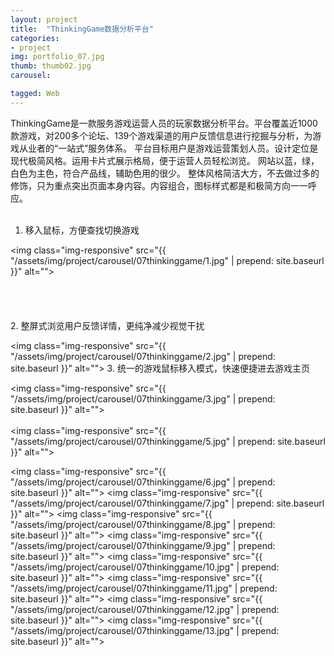 ```yaml
---
layout: project
title:  "ThinkingGame数据分析平台"
categories:
- project
img: portfolio_07.jpg
thumb: thumb02.jpg
carousel:

tagged: Web
---
```

ThinkingGame是一款服务游戏运营人员的玩家数据分析平台。平台覆盖近1000款游戏，对200多个论坛、139个游戏渠道的用户反馈信息进行挖掘与分析，为游戏从业者的“一站式”服务体系。
平台目标用户是游戏运营策划人员。设计定位是现代极简风格。运用卡片式展示格局，便于运营人员轻松浏览。
网站以蓝，绿，白色为主色，符合产品线，辅助色用的很少。
整体风格简洁大方，不去做过多的修饰，只为重点突出页面本身内容。内容组合，图标样式都是和极简方向一一呼应。
<br>
<br>
1. 移入鼠标，方便查找切换游戏

<img class="img-responsive" src="{{ "/assets/img/project/carousel/07thinkinggame/1.jpg" | prepend: site.baseurl }}" alt="">
<br>
<br>
<br>
<br>
<br>
2. 整屏式浏览用户反馈详情，更纯净减少视觉干扰

<img class="img-responsive" src="{{ "/assets/img/project/carousel/07thinkinggame/2.jpg" | prepend: site.baseurl }}" alt="">
3. 统一的游戏鼠标移入模式，快速便捷进去游戏主页

<img class="img-responsive" src="{{ "/assets/img/project/carousel/07thinkinggame/3.jpg" | prepend: site.baseurl }}" alt="">
<br>
<br>
<img class="img-responsive" src="{{ "/assets/img/project/carousel/07thinkinggame/5.jpg" | prepend: site.baseurl }}" alt="">


<img class="img-responsive" src="{{ "/assets/img/project/carousel/07thinkinggame/6.jpg" | prepend: site.baseurl }}" alt="">
<img class="img-responsive" src="{{ "/assets/img/project/carousel/07thinkinggame/7.jpg" | prepend: site.baseurl }}" alt="">
<img class="img-responsive" src="{{ "/assets/img/project/carousel/07thinkinggame/8.jpg" | prepend: site.baseurl }}" alt="">
<img class="img-responsive" src="{{ "/assets/img/project/carousel/07thinkinggame/9.jpg" | prepend: site.baseurl }}" alt="">
<img class="img-responsive" src="{{ "/assets/img/project/carousel/07thinkinggame/10.jpg" | prepend: site.baseurl }}" alt="">
<img class="img-responsive" src="{{ "/assets/img/project/carousel/07thinkinggame/11.jpg" | prepend: site.baseurl }}" alt="">
<img class="img-responsive" src="{{ "/assets/img/project/carousel/07thinkinggame/12.jpg" | prepend: site.baseurl }}" alt="">
<img class="img-responsive" src="{{ "/assets/img/project/carousel/07thinkinggame/13.jpg" | prepend: site.baseurl }}" alt="">


